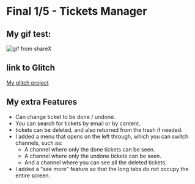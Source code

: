 # Final 1/5 - Tickets Manager

## My gif test:

![gif from shareX](NoJ6nVdZbx.gif)

## link to Glitch

[My glitch project](https://tickets-manager-dk.glitch.me)

## My extra Features

-   Can change ticket to be done / undone.
-   You can search for tickets by email or by content.
-   tickets can be deleted, and also returned from the trash if needed.
-   I added a menu that opens on the left through, which you can switch channels, such as:
    -   A channel where only the done tickets can be seen.
    -   A channel where only the undone tickets can be seen.
    -   And a channel where you can see all the deleted tickets.
-   I added a "see more" feature so that the long tabs do not occupy the entire screen.
